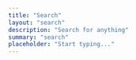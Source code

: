 ```yaml
---
title: "Search"
layout: "search"
description: "Search for anything"
summary: "search"
placeholder: "Start typing..."
---
```


